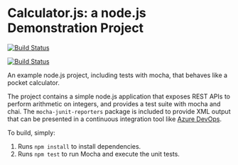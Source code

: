 Calculator.js: a node.js Demonstration Project
==============================================
[![Build Status](https://dev.azure.com/chidimmaokaforc/AnyProjectName/_apis/build/status/okafor-chidimma.calculator%20(1)?branchName=master)](https://dev.azure.com/chidimmaokaforc/AnyProjectName/_build/latest?definitionId=5&branchName=master)

[![Build Status](https://dev.azure.com/chidimmaokaforc/AnyProjectName/_apis/build/status/okafor-chidimma.calculator%20(1)?branchName=master)](https://dev.azure.com/chidimmaokaforc/AnyProjectName/_build/latest?definitionId=5&branchName=master)


An example node.js project, including tests with mocha, that behaves like
a pocket calculator.

The project contains a simple node.js application that exposes REST APIs
to perform arithmetic on integers, and provides a test suite with mocha
and chai.  The `mocha-junit-reporters` package is included to provide XML
output that can be presented in a continuous integration tool like
[Azure DevOps](https://azure.com/devops).

To build, simply:

1. Runs `npm install` to install dependencies.
2. Runs `npm test` to run Mocha and execute the unit tests.

